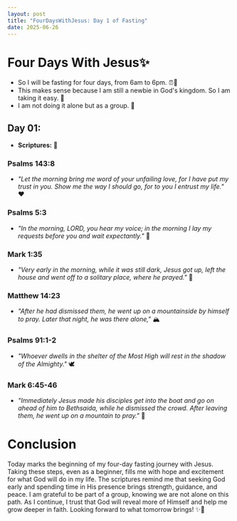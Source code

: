 ```yaml
---
layout: post
title: "FourDaysWithJesus: Day 1 of Fasting"
date: 2025-06-26
---
```


# Four Days With Jesus✨
- So I will be fasting for four days, from 6am to 6pm. ⏰🙏
- This makes sense because I am still a newbie in God's kingdom. So I am taking it easy. 🌱
- I am not doing it alone but as a group. 👥

## Day 01:
- **Scriptures:** 📖

### Psalms 143:8
- *"Let the morning bring me word of your unfailing love, for I have put my trust in you. Show me the way I should go, for to you I entrust my life."* ❤️

### Psalms 5:3
- *"In the morning, LORD, you hear my voice; in the morning I lay my requests before you and wait expectantly."* 🙏

### Mark 1:35
- *"Very early in the morning, while it was still dark, Jesus got up, left the house and went off to a solitary place, where he prayed."* 🌄

### Matthew 14:23
- *"After he had dismissed them, he went up on a mountainside by himself to pray. Later that night, he was there alone,"* 🏔️

### Psalms 91:1-2
- *"Whoever dwells in the shelter of the Most High will rest in the shadow of the Almighty."* 🕊️

### Mark 6:45-46
- *"Immediately Jesus made his disciples get into the boat and go on ahead of him to Bethsaida, while he dismissed the crowd. After leaving them, he went up on a mountain to pray."* 🙏

# Conclusion

Today marks the beginning of my four-day fasting journey with Jesus. Taking these steps, even as a beginner, fills me with hope and excitement for what God will do in my life. The scriptures remind me that seeking God early and spending time in His presence brings strength, guidance, and peace. I am grateful to be part of a group, knowing we are not alone on this path. As I continue, I trust that God will reveal more of Himself and help me grow deeper in faith. Looking forward to what tomorrow brings! ✨🙌
